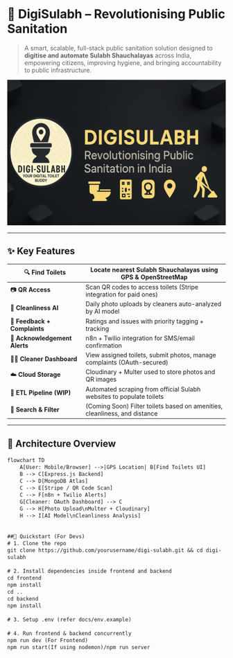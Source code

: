 # 🚽 DigiSulabh – Revolutionising Public Sanitation

> A smart, scalable, full-stack public sanitation solution designed to **digitise and automate Sulabh Shauchalayas** across India, empowering citizens, improving hygiene, and bringing accountability to public infrastructure.

![DigiSulabh Banner](docs/assets/banner.png) <!-- Replace with actual banner -->

---

## ✨ Key Features

| 🔍 **Find Toilets** | Locate nearest Sulabh Shauchalayas using GPS & OpenStreetMap |
|---------------------|---------------------------------------------------------------|
| 📷 **QR Access**     | Scan QR codes to access toilets (Stripe integration for paid ones) |
| 🧼 **Cleanliness AI**| Daily photo uploads by cleaners auto-analyzed by AI model |
| 📣 **Feedback + Complaints** | Ratings and issues with priority tagging + tracking |
| 📲 **Acknowledgement Alerts** | n8n + Twilio integration for SMS/email confirmation |
| 🧑‍🔧 **Cleaner Dashboard** | View assigned toilets, submit photos, manage complaints (OAuth-secured) |
| ☁️ **Cloud Storage** | Cloudinary + Multer used to store photos and QR images |
| 🔄 **ETL Pipeline (WIP)** | Automated scraping from official Sulabh websites to populate toilets |
| 🔎 **Search & Filter** | (Coming Soon) Filter toilets based on amenities, cleanliness, and distance |

---

## 🧠 Architecture Overview

```mermaid
flowchart TD
    A[User: Mobile/Browser] -->|GPS Location| B[Find Toilets UI]
    B --> C[Express.js Backend]
    C --> D[MongoDB Atlas]
    C --> E[Stripe / QR Code Scan]
    C --> F[n8n + Twilio Alerts]
    G[Cleaner: OAuth Dashboard] --> C
    G --> H[Photo Upload\nMulter + Cloudinary]
    H --> I[AI Model\nCleanliness Analysis]


##🚀 Quickstart (For Devs)
# 1. Clone the repo
git clone https://github.com/yourusername/digi-sulabh.git && cd digi-sulabh

# 2. Install dependencies inside frontend and backend
cd frontend
npm install
cd ..
cd backend
npm install

# 3. Setup .env (refer docs/env.example)

# 4. Run frontend & backend concurrently
npm run dev (For Frontend)
npm run start(If using nodemon)/npm run server